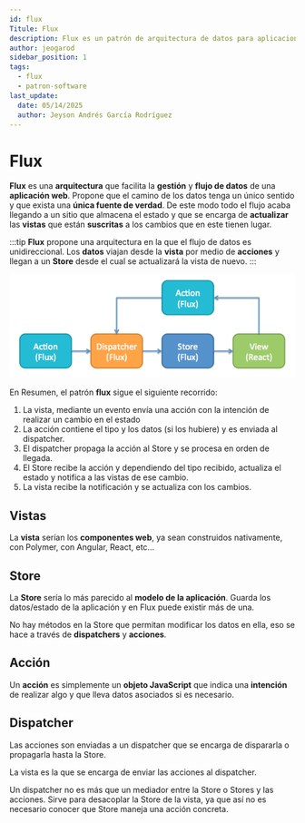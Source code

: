 ```yaml
---
id: flux
Titule: Flux
description: Flux es un patrón de arquitectura de datos para aplicaciones web que permiten gestionar el estado.
author: jeogarod
sidebar_position: 1
tags:
  - flux
  - patron-software
last_update:
  date: 05/14/2025
  author: Jeyson Andrés García Rodríguez
---
```


# Flux

**Flux** es una **arquitectura** que facilita la **gestión** y **flujo de datos** de una **aplicación web**. Propone que el camino de los datos tenga un único sentido y que exista una **única fuente de verdad**. De este modo todo el flujo acaba llegando a un sitio que almacena el estado y que se encarga de **actualizar** las **vistas** que están **suscritas** a los cambios que en este tienen lugar.

:::tip
**Flux** propone una arquitectura en la que el flujo de datos es unidireccional. Los **datos** viajan desde la **vista** por medio de **acciones** y llegan a un **Store** desde el cual se actualizará la vista de nuevo.
:::

![Arquitectura Flux](/docs/arquitectura/assets/flux.png)

En Resumen, el patrón **flux** sigue el siguiente recorrido:

1. La vista, mediante un evento envía una acción con la intención de realizar un cambio en el estado
2. La acción contiene el tipo y los datos (si los hubiere) y es enviada al dispatcher.
3. El dispatcher propaga la acción al Store y se procesa en orden de llegada.
4. El Store recibe la acción y dependiendo del tipo recibido, actualiza el estado y notifica a las vistas de ese cambio.
5. La vista recibe la notificación y se actualiza con los cambios.

## Vistas

La **vista** serían los **componentes web**, ya sean construidos nativamente, con Polymer, con Angular, React, etc...

## Store

La **Store** sería lo más parecido al **modelo de la aplicación**. Guarda los datos/estado de la aplicación y en Flux puede existir más de una.

No hay métodos en la Store que permitan modificar los datos en ella, eso se hace a través de **dispatchers** y **acciones**.

## Acción

Un **acción** es simplemente un **objeto JavaScript** que indica una **intención** de realizar algo y que lleva datos asociados si es necesario.

## Dispatcher

Las acciones son enviadas a un dispatcher que se encarga de dispararla o propagarla hasta la Store.

La vista es la que se encarga de enviar las acciones al dispatcher.

Un dispatcher no es más que un mediador entre la Store o Stores y las acciones. Sirve para desacoplar la Store de la vista, ya que así no es necesario conocer que Store maneja una acción concreta.